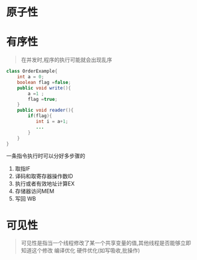 # 原子性

# 有序性
> 在并发时,程序的执行可能就会出现乱序

```java
class OrderExample{
    int a = 0;
    boolean flag =false;
    public void write(){
        a =1 ;
        flag =true;
    }
    public void reader(){
        if(flag){
           int i = a+1;
           ...
        }
    }
}

```
一条指令执行时可以分好多步骤的
1. 取指IF
2. 译码和取寄存器操作数ID
3. 执行或者有效地址计算EX
4. 存储器访问MEM
5. 写回 WB

# 可见性
>可见性是指当一个线程修改了某一个共享变量的值,其他线程是否能够立即知道这个修改
>编译优化
>硬件优化(如写吸收,批操作)


